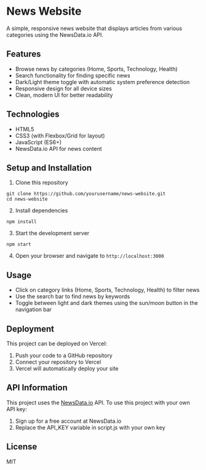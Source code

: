 # News Website

A simple, responsive news website that displays articles from various categories using the NewsData.io API.

## Features

- Browse news by categories (Home, Sports, Technology, Health)
- Search functionality for finding specific news
- Dark/Light theme toggle with automatic system preference detection
- Responsive design for all device sizes
- Clean, modern UI for better readability

## Technologies

- HTML5
- CSS3 (with Flexbox/Grid for layout)
- JavaScript (ES6+)
- NewsData.io API for news content

## Setup and Installation

1. Clone this repository
```
git clone https://github.com/yourusername/news-website.git
cd news-website
```

2. Install dependencies
```
npm install
```

3. Start the development server
```
npm start
```

4. Open your browser and navigate to `http://localhost:3000`

## Usage

- Click on category links (Home, Sports, Technology, Health) to filter news
- Use the search bar to find news by keywords
- Toggle between light and dark themes using the sun/moon button in the navigation bar

## Deployment

This project can be deployed on Vercel:

1. Push your code to a GitHub repository
2. Connect your repository to Vercel
3. Vercel will automatically deploy your site

## API Information

This project uses the [NewsData.io](https://newsdata.io/) API. To use this project with your own API key:

1. Sign up for a free account at NewsData.io
2. Replace the API_KEY variable in script.js with your own key

## License

MIT
